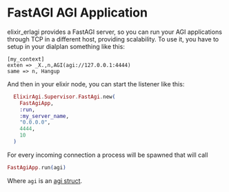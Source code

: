 # FastAGI AGI Application

elixir_erlagi provides a FastAGI server, so you can run your AGI applications
through TCP in a different host, providing scalability. To use it, you have to
setup in your dialplan something like this:

```
[my_context]
exten => _X.,n,AGI(agi://127.0.0.1:4444)
same => n, Hangup
```

And then in your elixir node, you can start the listener like this:

```elixir
  ElixirAgi.Supervisor.FastAgi.new(
    FastAgiApp,
    :run,
    :my_server_name,
    "0.0.0.0",
    4444,
    10
  )
```

For every incoming connection a process will be spawned that will call
```elixir
FastAgiApp.run(agi)
```

Where `agi` is an [agi struct](https://github.com/marcelog/elixir_agi/blob/master/lib/elixir_agi/agi.ex).
